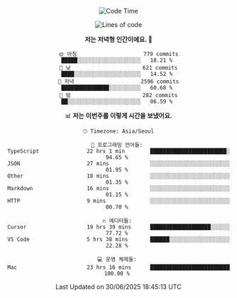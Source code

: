 <div align='center'>
 
<!--START_SECTION:waka-->
![Code Time](http://img.shields.io/badge/Code%20Time-4%2C459%20hrs%2045%20mins-blue)

![Lines of code](https://img.shields.io/badge/%EC%A0%80%EB%8A%94%20%EC%97%AC%ED%83%9C%EA%B9%8C%EC%A7%80%20-1.9%20million%20%EC%A4%84%EC%9D%98%20%EC%BD%94%EB%93%9C%EB%A5%BC%20%EC%9E%91%EC%84%B1%ED%96%88%EC%96%B4%EC%9A%94.-blue)

**저는 저녁형 인간이에요. 🦉** 

```text
🌞 아침                     779 commits         █████░░░░░░░░░░░░░░░░░░░░   18.21 % 
🌆 낮　                     621 commits         ████░░░░░░░░░░░░░░░░░░░░░   14.52 % 
🌃 저녁                     2596 commits        ███████████████░░░░░░░░░░   60.68 % 
🌙 밤　                     282 commits         ██░░░░░░░░░░░░░░░░░░░░░░░   06.59 % 
```


📊 **저는 이번주를 이렇게 시간을 보냈어요.** 

```text
🕑︎ Timezone: Asia/Seoul

💬 프로그래밍 언어들: 
TypeScript               22 hrs 1 min        ████████████████████████░   94.65 % 
JSON                     27 mins             ░░░░░░░░░░░░░░░░░░░░░░░░░   01.95 % 
Other                    18 mins             ░░░░░░░░░░░░░░░░░░░░░░░░░   01.35 % 
Markdown                 16 mins             ░░░░░░░░░░░░░░░░░░░░░░░░░   01.15 % 
HTTP                     9 mins              ░░░░░░░░░░░░░░░░░░░░░░░░░   00.70 % 

🔥 에디터들: 
Cursor                   19 hrs 39 mins      ███████████████████░░░░░░   77.72 % 
VS Code                  5 hrs 38 mins       ██████░░░░░░░░░░░░░░░░░░░   22.28 % 

💻 운영 체제들: 
Mac                      23 hrs 16 mins      █████████████████████████   100.00 % 
```


 Last Updated on 30/06/2025 18:45:13 UTC
<!--END_SECTION:waka-->
 </div>
<!---
Emewjin/Emewjin is a ✨ special ✨ repository because its `README.md` (this file) appears on your GitHub profile.
You can click the Preview link to take a look at your changes.
--->
